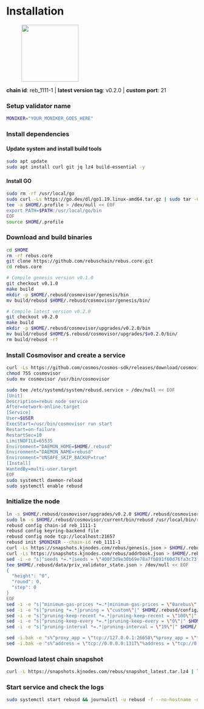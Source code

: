 # Installation

<figure><img src="https://raw.githubusercontent.com/kj89/testnet_manuals/main/pingpub/logos/rebus.png" width="150" alt=""><figcaption></figcaption></figure>

**chain id**: reb_1111-1 | **latest version tag**: v0.2.0 | **custom port**: 21

### Setup validator name

```bash
MONIKER="YOUR_MONIKER_GOES_HERE"
```

### Install dependencies

#### Update system and install build tools

```bash
sudo apt update
sudo apt install curl git jq lz4 build-essential -y
```

#### Install GO

```bash
sudo rm -rf /usr/local/go
sudo curl -Ls https://go.dev/dl/go1.19.linux-amd64.tar.gz | sudo tar -C /usr/local -xz
tee -a $HOME/.profile > /dev/null << EOF
export PATH=$PATH:/usr/local/go/bin
EOF
source $HOME/.profile
```

### Download and build binaries

```bash
cd $HOME
rm -rf rebus.core
git clone https://github.com/rebuschain/rebus.core.git
cd rebus.core

# Compile genesis version v0.1.0
git checkout v0.1.0
make build
mkdir -p $HOME/.rebusd/cosmovisor/genesis/bin
mv build/rebusd $HOME/.rebusd/cosmovisor/genesis/bin/

# Compile latest version v0.2.0
git checkout v0.2.0
make build
mkdir -p $HOME/.rebusd/cosmovisor/upgrades/v0.2.0/bin
mv build/rebusd $HOME/$.rebusd/cosmovisor/upgrades/$v0.2.0/bin/
rm build/rebusd -rf
```

### Install Cosmovisor and create a service

```bash
curl -Ls https://github.com/cosmos/cosmos-sdk/releases/download/cosmovisor%2Fv1.3.0/cosmovisor-v1.3.0-linux-amd64.tar.gz | tar xz
chmod 755 cosmovisor
sudo mv cosmovisor /usr/bin/cosmovisor

sudo tee /etc/systemd/system/rebusd.service > /dev/null << EOF
[Unit]
Description=rebus node service
After=network-online.target
[Service]
User=$USER
ExecStart=/usr/bin/cosmovisor run start
Restart=on-failure
RestartSec=10
LimitNOFILE=65535
Environment="DAEMON_HOME=$HOME/.rebusd"
Environment="DAEMON_NAME=rebusd"
Environment="UNSAFE_SKIP_BACKUP=true"
[Install]
WantedBy=multi-user.target
EOF
sudo systemctl daemon-reload
sudo systemctl enable rebusd
```

### Initialize the node

```bash
ln -s $HOME/.rebusd/cosmovisor/upgrades/v0.2.0 $HOME/.rebusd/cosmovisor/current
sudo ln -s $HOME/.rebusd/cosmovisor/current/bin/rebusd /usr/local/bin/rebusd
rebusd config chain-id reb_1111-1
rebusd config keyring-backend file
rebusd config node tcp://localhost:21657
rebusd init $MONIKER --chain-id reb_1111-1
curl -Ls https://snapshots.kjnodes.com/rebus/genesis.json > $HOME/.rebusd/config/genesis.json
curl -Ls https://snapshots.kjnodes.com/rebus/addrbook.json > $HOME/.rebusd/config/addrbook.json
sed -i -e "s|^seeds *=.*|seeds = \"400f3d9e30b69e78a7fb891f60d76fa3c73f0ecc@rebus.rpc.kjnodes.com:21659\"|" $HOME/.rebusd/config/config.toml
tee $HOME/.rebusd/data/priv_validator_state.json > /dev/null << EOF
{
  "height": "0",
  "round": 0,
  "step": 0
}
EOF
sed -i -e "s|^minimum-gas-prices *=.*|minimum-gas-prices = \"0arebus\"|" $HOME/.rebusd/config/app.toml
sed -i -e "s|^pruning *=.*|pruning = \"custom\"|" $HOME/.rebusd/config/app.toml
sed -i -e "s|^pruning-keep-recent *=.*|pruning-keep-recent = \"100\"|" $HOME/.rebusd/config/app.toml
sed -i -e "s|^pruning-keep-every *=.*|pruning-keep-every = \"0\"|" $HOME/.rebusd/config/app.toml
sed -i -e "s|^pruning-interval *=.*|pruning-interval = \"19\"|" $HOME/.rebusd/config/app.toml

sed -i.bak -e "s%^proxy_app = \"tcp://127.0.0.1:26658\"%proxy_app = \"tcp://127.0.0.1:21658\"%; s%^laddr = \"tcp://127.0.0.1:26657\"%laddr = \"tcp://127.0.0.1:21657\"%; s%^pprof_laddr = \"localhost:6060\"%pprof_laddr = \"localhost:21060\"%; s%^laddr = \"tcp://0.0.0.0:26656\"%laddr = \"tcp://0.0.0.0:21656\"%; s%^prometheus_listen_addr = \":26660\"%prometheus_listen_addr = \":21660\"%" $HOME/.rebusd/config/config.toml
sed -i.bak -e "s%^address = \"tcp://0.0.0.0:1317\"%address = \"tcp://0.0.0.0:21317\"%; s%^address = \":8080\"%address = \":21080\"%; s%^address = \"0.0.0.0:9090\"%address = \"0.0.0.0:21090\"%; s%^address = \"0.0.0.0:9091\"%address = \"0.0.0.0:21091\"%; s%^address = \"0.0.0.0:8545\"%address = \"0.0.0.0:21545\"%; s%^ws-address = \"0.0.0.0:8546\"%ws-address = \"0.0.0.0:21546\"%" $HOME/.rebusd/config/app.toml
```

### Download latest chain snapshot

```bash
curl -L https://snapshots.kjnodes.com/rebus/snapshot_latest.tar.lz4 | lz4 -dc - | tar -xf - -C $HOME/.rebusd
```

### Start service and check the logs

```bash
sudo systemctl start rebusd && journalctl -u rebusd -f --no-hostname -o cat
```
